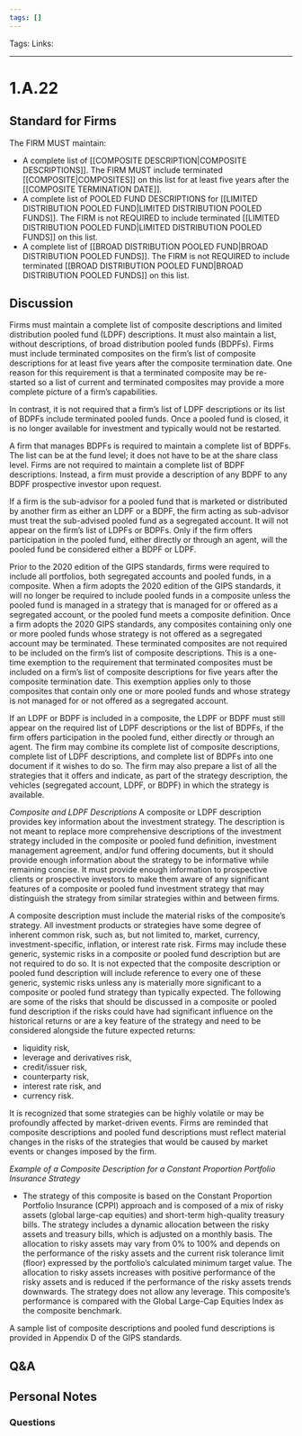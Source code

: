 ```yaml
---
tags: []
---
```

Tags:
Links: 
___
# 1.A.22
## Standard for Firms
The FIRM MUST maintain:
- A complete list of [[COMPOSITE DESCRIPTION|COMPOSITE DESCRIPTIONS]]. The FIRM MUST include terminated [[COMPOSITE|COMPOSITES]] on this list for at least five years after the [[COMPOSITE TERMINATION DATE]].
- A complete list of POOLED FUND DESCRIPTIONS for [[LIMITED DISTRIBUTION POOLED FUND|LIMITED DISTRIBUTION POOLED FUNDS]]. The FIRM is not REQUIRED to include terminated [[LIMITED DISTRIBUTION POOLED FUND|LIMITED DISTRIBUTION POOLED FUNDS]] on this list.
- A complete list of [[BROAD DISTRIBUTION POOLED FUND|BROAD DISTRIBUTION POOLED FUNDS]]. The FIRM is not REQUIRED to include terminated [[BROAD DISTRIBUTION POOLED FUND|BROAD DISTRIBUTION POOLED FUNDS]] on this list.
## Discussion
Firms must maintain a complete list of composite descriptions and limited distribution pooled fund (LDPF) descriptions. It must also maintain a list, without descriptions, of broad distribution pooled funds (BDPFs). Firms must include terminated composites on the firm’s list of composite descriptions for at least five years after the composite termination date. One reason for this requirement is that a terminated composite may be re-started so a list of current and terminated composites may provide a more complete picture of a firm’s capabilities.

In contrast, it is not required that a firm’s list of LDPF descriptions or its list of BDPFs include terminated pooled funds. Once a pooled fund is closed, it is no longer available for investment and typically would not be restarted.

A firm that manages BDPFs is required to maintain a complete list of BDPFs. The list can be at the fund level; it does not have to be at the share class level. Firms are not required to maintain a complete list of BDPF descriptions. Instead, a firm must provide a description of any BDPF to any BDPF prospective investor upon request.

If a firm is the sub-advisor for a pooled fund that is marketed or distributed by another firm as either an LDPF or a BDPF, the firm acting as sub-advisor must treat the sub-advised pooled fund as a segregated account. It will not appear on the firm’s list of LDPFs or BDPFs. Only if the firm offers participation in the pooled fund, either directly or through an agent, will the pooled fund be considered either a BDPF or LDPF.

Prior to the 2020 edition of the GIPS standards, firms were required to include all portfolios, both segregated accounts and pooled funds, in a composite. When a firm adopts the 2020 edition of the GIPS standards, it will no longer be required to include pooled funds in a composite unless the pooled fund is managed in a strategy that is managed for or offered as a segregated account, or the pooled fund meets a composite definition. Once a firm adopts the 2020 GIPS standards, any composites containing only one or more pooled funds whose strategy is not offered as a segregated account may be terminated. These terminated composites are not required to be included on the firm’s list of composite descriptions. This is a one-time exemption to the requirement that terminated composites must be included on a firm’s list of composite descriptions for five years after the composite termination date. This exemption applies only to those composites that contain only one or more pooled funds and whose strategy is not managed for or not offered as a segregated account.

If an LDPF or BDPF is included in a composite, the LDPF or BDPF must still appear on the required list of LDPF descriptions or the list of BDPFs, if the firm offers participation in the pooled fund, either directly or through an agent. The firm may combine its complete list of composite descriptions, complete list of LDPF descriptions, and complete list of BDPFs into one document if it wishes to do so. The firm may also prepare a list of all the strategies that it offers and indicate, as part of the strategy description, the vehicles (segregated account, LDPF, or BDPF) in which the strategy is available.

*Composite and LDPF Descriptions*
A composite or LDPF description provides key information about the investment strategy. The description is not meant to replace more comprehensive descriptions of the investment strategy included in the composite or pooled fund definition, investment management agreement, and/or fund offering documents, but it should provide enough information about the strategy to be informative while remaining concise. It must provide enough information to prospective clients or prospective investors to make them aware of any significant features of a composite or pooled fund investment strategy that may distinguish the strategy from similar strategies within and between firms.

A composite description must include the material risks of the composite’s strategy. All investment products or strategies have some degree of inherent common risk, such as, but not limited to, market, currency, investment-specific, inflation, or interest rate risk. Firms may include these generic, systemic risks in a composite or pooled fund description but are not required to do so. It is not expected that the composite description or pooled fund description will include reference to every one of these generic, systemic risks unless any is materially more significant to a composite or pooled fund strategy than typically expected. The following are some of the risks that should be discussed in a composite or pooled fund description if the risks could have had significant influence on the historical returns or are a key feature of the strategy and need to be considered alongside the future expected returns:
- liquidity risk,
- leverage and derivatives risk,
- credit/issuer risk,
- counterparty risk,
- interest rate risk, and
- currency risk.

It is recognized that some strategies can be highly volatile or may be profoundly affected by market-driven events. Firms are reminded that composite descriptions and pooled fund descriptions must reflect material changes in the risks of the strategies that would be caused by market events or changes imposed by the firm.

*Example of a Composite Description for a Constant Proportion Portfolio Insurance Strategy*
- The strategy of this composite is based on the Constant Proportion Portfolio Insurance (CPPI) approach and is composed of a mix of risky assets (global large-cap equities) and short-term high-quality treasury bills. The strategy includes a dynamic allocation between the risky assets and treasury bills, which is adjusted on a monthly basis. The allocation to risky assets may vary from 0% to 100% and depends on the performance of the risky assets and the current risk tolerance limit (floor) expressed by the portfolio’s calculated minimum target value. The allocation to risky assets increases with positive performance of the risky assets and is reduced if the performance of the risky assets trends downwards. The strategy does not allow any leverage. This composite’s performance is compared with the Global Large-Cap Equities Index as the composite benchmark.

A sample list of composite descriptions and pooled fund descriptions is provided in Appendix D of the GIPS standards.
## Q&A

## Personal Notes

### Questions